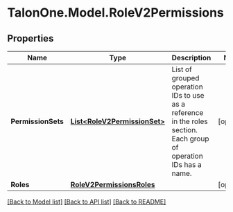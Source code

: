 # TalonOne.Model.RoleV2Permissions
## Properties

Name | Type | Description | Notes
------------ | ------------- | ------------- | -------------
**PermissionSets** | [**List&lt;RoleV2PermissionSet&gt;**](RoleV2PermissionSet.md) | List of grouped operation IDs to use as a reference in the roles section. Each group of operation IDs has a name. | [optional] 
**Roles** | [**RoleV2PermissionsRoles**](RoleV2PermissionsRoles.md) |  | [optional] 

[[Back to Model list]](../README.md#documentation-for-models) [[Back to API list]](../README.md#documentation-for-api-endpoints) [[Back to README]](../README.md)

